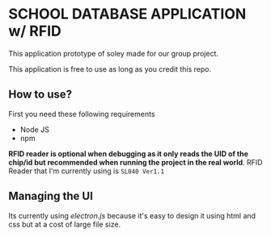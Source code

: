 # SCHOOL DATABASE APPLICATION w/ RFID

This application prototype of soley made for our group project.

This application is free to use as long as you credit this repo.<br>

## How to use?
First you need these following requirements
- Node JS
- npm

**RFID reader is optional when debugging as it only reads the UID of the chip/id but recommended when running the project in the real world**.
RFID Reader that I'm currently using is `SL040 Ver1.1`

## Managing the UI
Its currently using *electron.js* because it's easy to design it using html and css but at a cost of large file size.